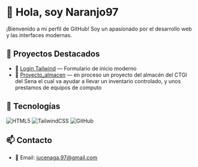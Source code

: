 # 👋 Hola, soy Naranjo97

¡Bienvenido a mi perfil de GitHub! Soy un apasionado por el desarrollo web y las interfaces modernas.

## 🚀 Proyectos Destacados

- 🔐 [Login Tailwind](https://github.com/naranjo97/login) — Formulario de inicio moderno
- 📱 [Proyecto_almacen](#) — en proceso un proyecto del almacén del CTGI del Sena el cual va ayudar a llevar un inventario controlado, y unos prestamos de equipos de computo

## 💼 Tecnologías
![HTML5](https://img.shields.io/badge/HTML5-E34F26?style=flat&logo=html5&logoColor=white)
![TailwindCSS](https://img.shields.io/badge/TailwindCSS-38B2AC?style=flat&logo=tailwind-css&logoColor=white)
![GitHub](https://img.shields.io/badge/GitHub-181717?style=flat&logo=github&logoColor=white)

## 📫 Contacto
- 📧 Email: jucenaga.97@gmail.com
  
